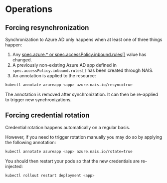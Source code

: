 # Operations

## Forcing resynchronization

Synchronization to Azure AD only happens when at least one of three things happen:

1. Any [spec.azure.* or spec.accessPolicy.inbound.rules[]](configuration.md#spec) value has changed.
2. A previously non-existing Azure AD app defined in `spec.accessPolicy.inbound.rules[]` has been created through NAIS.
3. An annotation is applied to the resource:

```bash
kubectl annotate azureapp <app> azure.nais.io/resync=true
```

The annotation is removed after synchronization. It can then be re-applied to trigger new synchronizations.

## Forcing credential rotation

Credential rotation happens automatically on a regular basis.

However, if you need to trigger rotation manually you may do so by applying the following annotation:

```bash
kubectl annotate azureapp <app> azure.nais.io/rotate=true
```

You should then restart your pods so that the new credentials are re-injected:

```bash
kubectl rollout restart deployment <app>
```